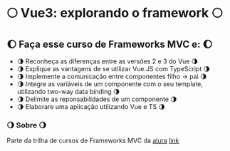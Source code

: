 # :full_moon: Vue3: explorando o framework :full_moon:


## :moon: Faça esse curso de Frameworks MVC e: :moon:

- :last_quarter_moon: Reconheça as diferenças entre as versões 2 e 3 do Vue :last_quarter_moon:
- :last_quarter_moon: Explique as vantagens de se utilizar Vue.JS com TypeScript :last_quarter_moon:
- :last_quarter_moon: Implemente a comunicação entre componentes filho -> pai :last_quarter_moon:
- :last_quarter_moon: Integre as variáveis de um componente com o seu template, utilizando two-way data binding :last_quarter_moon:
- :last_quarter_moon: Delimite as reponsabilidades de um componente :last_quarter_moon:
- :last_quarter_moon: Elaborare uma aplicação utilizando Vue e TS :last_quarter_moon:

### :waning_gibbous_moon: Sobre :waning_gibbous_moon:
Parte da trilha de cursos de Frameworks MVC da [alura](https://cursos.alura.com.br)
[link](https://cursos.alura.com.br/course/vue3-comecando-framework)

